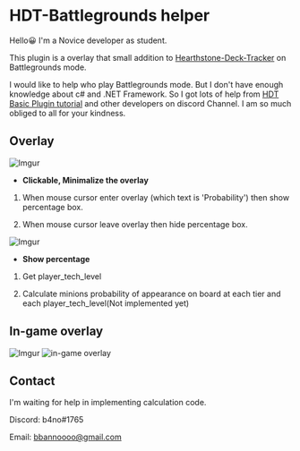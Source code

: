 # HDT-Battlegrounds helper
 Hello😀 I'm a Novice developer as student.
 
This plugin is a overlay that small addition to [Hearthstone-Deck-Tracker](https://github.com/HearthSim/Hearthstone-Deck-Tracker) on Battlegrounds mode. 

I would like to help who play Battlegrounds mode. But I don't have enough knowledge about c# and .NET Framework. So I got lots of help from [HDT Basic Plugin tutorial](https://github.com/HearthSim/Hearthstone-Deck-Tracker/wiki/Basic-plugin-creation-tutorial) and other developers on discord Channel. I am so much obliged to all for your kindness.

## Overlay
![Imgur](https://i.imgur.com/7TyxWRO.png)

- **Clickable, Minimalize the overlay**

1. When mouse cursor enter overlay (which text is 'Probability') then show percentage box.

2. When mouse cursor leave overlay then hide percentage box.



![Imgur](https://i.imgur.com/Mbz4m5H.png)
- **Show percentage**
1. Get player_tech_level

2. Calculate minions probability of appearance on board at each tier and each player_tech_level(Not implemented yet)

## In-game overlay
![Imgur](https://i.imgur.com/Q3b7tNk.png?2)
![in-game overlay](https://i.imgur.com/SR3i5C8.png?2)

## Contact
I'm waiting for help in implementing calculation code.

Discord: b4no#1765

Email: bbannoooo@gmail.com




